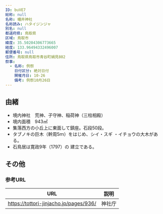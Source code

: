 ```yaml
---
ID: buVE7
総称: null
名称: 幡井神社
名称読み: ハタイジンジャ
別名: null
都道府県: 鳥取県
区域: 鳥取市
緯度: 35.50204306773665
経度: 133.96494332496007
郵便番号: null
住所: 鳥取県鳥取市青谷町絹見802
祭事:
  - 名称: 例祭
    日付区分: 絶対日付
    開催月日: 10-26
    備考: 例祭10月26日
---
```


## 由緒

- 境内神社　荒神、子守神、稲荷神（三柱相殿）
- 境内面積　943㎡
- 集落西方の小丘上に東面して鎮座。石段50段。
- タブノキの巨木（幹周5ｍ）をはじめ、シイ・スギ ・イチョウの大木がある。
- 石鳥居は寛政9年（1797）の 建立である。

## その他

### 参考URL

| URL                                    | 説明   |
| -------------------------------------- | ------ |
| https://tottori-jinjacho.jp/pages/936/ | 神社庁 |
